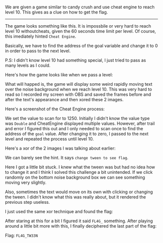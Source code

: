We are given a game similar to candy crush and use cheat engine to reach level
10. This gives as a clue on how to get the flag.

---

The game looks something like this. It is impossbile or very hard to reach
level 10 withoutcheats, given the 60 seconds time limit per level. Of course,
this imediately hinted `Cheat Engine`.

Basically, we have to find the address of the goal variable and change it to 0
in order to pass to the next level.

P.S: I didn't know level 10 had something special, I just tried to pass as
many levels as I could.

Here's how the game looks like when we pass a level:

What will happed is, the game will display some weird rapidly moving text over
the noise background when we reach level 10. This was very hard to read so I
recorded my screen with OBS and saved the frames before and after the text's
appearance and then xored these 2 images.

Here's a screenshot of the Cheat Engine process:

We set the value to scan for to 1250. Initially I didn't know the value type
was `Double` and CheatEngine displayed multiple values. However, after trail
and error I figured this out and I only needed to scan once to find the
address of the `goal` value. After changing it to zero, I passed to the next
level and repeated the process until level 10.

Here's a xor of the 2 images I was talking about earlier:

We can barely see the hint. It says `change tween to see flag`.

Here I got a little bit stuck. I knew what the tween was but had no idea how
to change it and I think I solved this challenge a bit unintended. If we click
randomly on the bottom noise background box we can see something moving very
slightly.

Also, sometimes the text would move on its own with clicking or changing the
tween. I didn't know what this was really about, but it rendered the previous
step useless.

I just used the same xor technique and found the flag:

After staring at this for a bit I figured it said `FL4G_` something. After
playing around a little bit more with this, I finally deciphered the last part
of the flag:

Flag: `FL4G_TW33N`